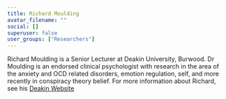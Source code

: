 ```yaml
---
title: Richard Moulding
avatar_filename: ""
social: []
superuser: false
user_groups: ["Researchers"]
---
```


Richard Moulding is a Senior Lecturer at Deakin University, Burwood. Dr Moulding is an endorsed clinical psychologist with research in the area of the anxiety and OCD related disorders, emotion regulation, self, and more recently in conspiracy theory belief. For more information about Richard, see his [Deakin Website](https://www.deakin.edu.au/about-deakin/people/richard-moulding)
